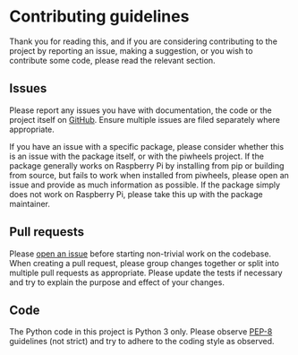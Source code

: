# Contributing guidelines

Thank you for reading this, and if you are considering contributing to the
project by reporting an issue, making a suggestion, or you wish to contribute
some code, please read the relevant section.

## Issues

Please report any issues you have with documentation, the code or the project
itself on [GitHub]. Ensure multiple issues are filed separately where
appropriate.

If you have an issue with a specific package, please consider whether this is
an issue with the package itself, or with the piwheels project. If the package
generally works on Raspberry Pi by installing from pip or building from source,
but fails to work when installed from piwheels, please open an issue and
provide as much information as possible. If the package simply does not work on
Raspberry Pi, please take this up with the package maintainer.

## Pull requests

Please [open an issue] before starting non-trivial work on the codebase. When
creating a pull request, please group changes together or split into multiple
pull requests as appropriate. Please update the tests if necessary and try to
explain the purpose and effect of your changes.

## Code

The Python code in this project is Python 3 only. Please observe [PEP-8]
guidelines (not strict) and try to adhere to the coding style as observed.


[GitHub]: https://github.com/bennuttall/piwheels/issues
[open an issue]: https://github.com/bennuttall/piwheels/issues/new/
[PEP-8]: https://www.python.org/dev/peps/pep-0008/
